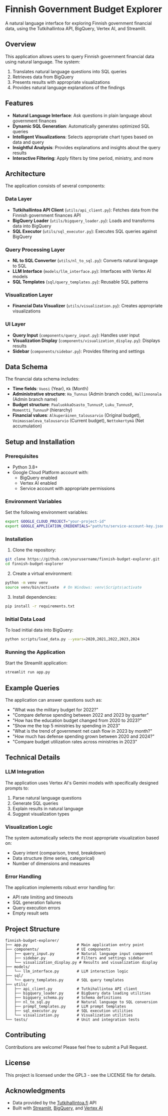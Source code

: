 # Finnish Government Budget Explorer

A natural language interface for exploring Finnish government financial data, using the Tutkihallintoa API, BigQuery, Vertex AI, and Streamlit.

## Overview

This application allows users to query Finnish government financial data using natural language. The system:

1. Translates natural language questions into SQL queries
2. Retrieves data from BigQuery
3. Presents results with appropriate visualizations
4. Provides natural language explanations of the findings

## Features

- **Natural Language Interface**: Ask questions in plain language about government finances
- **Dynamic SQL Generation**: Automatically generates optimized SQL queries
- **Intelligent Visualizations**: Selects appropriate chart types based on data and query
- **Insightful Analysis**: Provides explanations and insights about the query results
- **Interactive Filtering**: Apply filters by time period, ministry, and more

## Architecture

The application consists of several components:

### Data Layer
- **Tutkihallintoa API Client** (`utils/api_client.py`): Fetches data from the Finnish government finances API
- **BigQuery Loader** (`utils/bigquery_loader.py`): Loads and transforms data into BigQuery
- **SQL Executor** (`utils/sql_executor.py`): Executes SQL queries against BigQuery

### Query Processing Layer
- **NL to SQL Converter** (`utils/nl_to_sql.py`): Converts natural language to SQL
- **LLM Interface** (`models/llm_interface.py`): Interfaces with Vertex AI models
- **SQL Templates** (`sql/query_templates.py`): Reusable SQL patterns

### Visualization Layer
- **Financial Data Visualizer** (`utils/visualization.py`): Creates appropriate visualizations

### UI Layer
- **Query Input** (`components/query_input.py`): Handles user input
- **Visualization Display** (`components/visualization_display.py`): Displays results
- **Sidebar** (`components/sidebar.py`): Provides filtering and settings

## Data Schema

The financial data schema includes:

- **Time fields**: `Vuosi` (Year), `Kk` (Month)
- **Administrative structure**: `Ha_Tunnus` (Admin branch code), `Hallinnonala` (Admin branch name)
- **Budget structure**: `PaaluokkaOsasto_TunnusP`, `Luku_TunnusP`, `Momentti_TunnusP` (hierarchy)
- **Financial values**: `Alkuperäinen_talousarvio` (Original budget), `Voimassaoleva_talousarvio` (Current budget), `Nettokertymä` (Net accumulation)

## Setup and Installation

### Prerequisites

- Python 3.8+
- Google Cloud Platform account with:
  - BigQuery enabled
  - Vertex AI enabled
  - Service account with appropriate permissions

### Environment Variables

Set the following environment variables:

```bash
export GOOGLE_CLOUD_PROJECT="your-project-id"
export GOOGLE_APPLICATION_CREDENTIALS="path/to/service-account-key.json"
```

### Installation

1. Clone the repository:

```bash
git clone https://github.com/yourusername/finnish-budget-explorer.git
cd finnish-budget-explorer
```

2. Create a virtual environment:

```bash
python -m venv venv
source venv/bin/activate  # On Windows: venv\Scripts\activate
```

3. Install dependencies:

```bash
pip install -r requirements.txt
```

### Initial Data Load

To load initial data into BigQuery:

```bash
python scripts/load_data.py --years=2020,2021,2022,2023,2024
```

### Running the Application

Start the Streamlit application:

```bash
streamlit run app.py
```

## Example Queries

The application can answer questions such as:

- "What was the military budget for 2022?"
- "Compare defense spending between 2022 and 2023 by quarter"
- "How has the education budget changed from 2020 to 2023?"
- "Show me the top 5 ministries by spending in 2023"
- "What is the trend of government net cash flow in 2023 by month?"
- "How much has defense spending grown between 2020 and 2024?"
- "Compare budget utilization rates across ministries in 2023"

## Technical Details

### LLM Integration

The application uses Vertex AI's Gemini models with specifically designed prompts to:

1. Parse natural language questions
2. Generate SQL queries
3. Explain results in natural language
4. Suggest visualization types

### Visualization Logic

The system automatically selects the most appropriate visualization based on:

- Query intent (comparison, trend, breakdown)
- Data structure (time series, categorical)
- Number of dimensions and measures

### Error Handling

The application implements robust error handling for:

- API rate limiting and timeouts
- SQL generation failures
- Query execution errors
- Empty result sets

## Project Structure

```
finnish-budget-explorer/
├── app.py                      # Main application entry point
├── components/                 # UI components
│   ├── query_input.py          # Natural language input component
│   ├── sidebar.py              # Filters and settings sidebar
│   └── visualization_display.py # Results and visualization display
├── models/
│   └── llm_interface.py        # LLM interaction logic
├── sql/
│   └── query_templates.py      # SQL query templates
├── utils/
│   ├── api_client.py           # Tutkihallintoa API client
│   ├── bigquery_loader.py      # BigQuery data loading utilities
│   ├── bigquery_schema.py      # Schema definitions
│   ├── nl_to_sql.py            # Natural language to SQL conversion
│   ├── prompt_templates.py     # LLM prompt templates
│   ├── sql_executor.py         # SQL execution utilities
│   └── visualization.py        # Visualization utilities
└── tests/                      # Unit and integration tests
```

## Contributing

Contributions are welcome! Please feel free to submit a Pull Request.

## License

This project is licensed under the GPL3 - see the LICENSE file for details.

## Acknowledgments

- Data provided by the [Tutkihallintoa.fi](https://tutkihallintoa.fi/) API
- Built with [Streamlit](https://streamlit.io/), [BigQuery](https://cloud.google.com/bigquery), and [Vertex AI](https://cloud.google.com/vertex-ai)